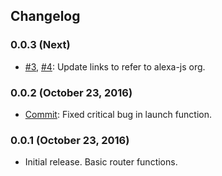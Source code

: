 ## Changelog

### 0.0.3 (Next)
* [#3](https://github.com/alexa-js/alexa-app-router/pull/3), [#4](https://github.com/alexa-js/alexa-app-router/pull/4): Update links to refer to alexa-js org.

### 0.0.2 (October 23, 2016)

* [Commit](https://github.com/alexa-js/alexa-app-router/commit/d0c3764d1112d79be1063a1c817e24ac9f476665): Fixed critical bug in launch function.

### 0.0.1 (October 23, 2016)

* Initial release. Basic router functions.
